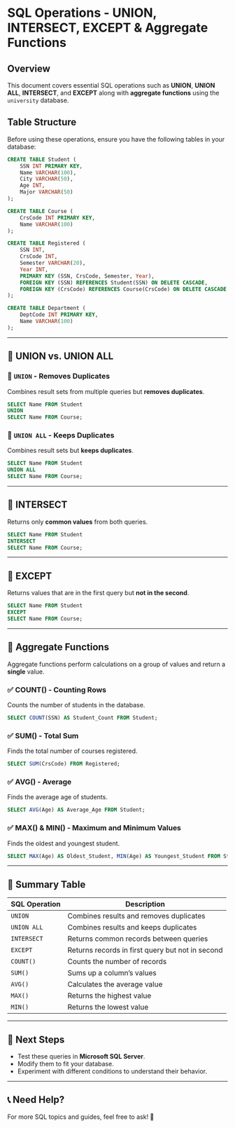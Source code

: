 # SQL Operations - UNION, INTERSECT, EXCEPT & Aggregate Functions

## Overview
This document covers essential SQL operations such as **UNION**, **UNION ALL**, **INTERSECT**, and **EXCEPT** along with **aggregate functions** using the `university` database.

## Table Structure
Before using these operations, ensure you have the following tables in your database:

```sql
CREATE TABLE Student (
    SSN INT PRIMARY KEY,
    Name VARCHAR(100),
    City VARCHAR(50),
    Age INT,
    Major VARCHAR(50)
);

CREATE TABLE Course (
    CrsCode INT PRIMARY KEY,
    Name VARCHAR(100)
);

CREATE TABLE Registered (
    SSN INT,
    CrsCode INT,
    Semester VARCHAR(20),
    Year INT,
    PRIMARY KEY (SSN, CrsCode, Semester, Year),
    FOREIGN KEY (SSN) REFERENCES Student(SSN) ON DELETE CASCADE,
    FOREIGN KEY (CrsCode) REFERENCES Course(CrsCode) ON DELETE CASCADE
);

CREATE TABLE Department (
    DeptCode INT PRIMARY KEY,
    Name VARCHAR(100)
);
```

---

## 🔹 UNION vs. UNION ALL
### 🔹 `UNION` - Removes Duplicates
Combines result sets from multiple queries but **removes duplicates**.
```sql
SELECT Name FROM Student
UNION
SELECT Name FROM Course;
```

### 🔹 `UNION ALL` - Keeps Duplicates
Combines result sets but **keeps duplicates**.
```sql
SELECT Name FROM Student
UNION ALL
SELECT Name FROM Course;
```

---

## 🔹 INTERSECT
Returns only **common values** from both queries.
```sql
SELECT Name FROM Student
INTERSECT
SELECT Name FROM Course;
```

---

## 🔹 EXCEPT
Returns values that are in the first query but **not in the second**.
```sql
SELECT Name FROM Student
EXCEPT
SELECT Name FROM Course;
```

---

## 🔹 Aggregate Functions
Aggregate functions perform calculations on a group of values and return a **single** value.

### ✅ COUNT() - Counting Rows
Counts the number of students in the database.
```sql
SELECT COUNT(SSN) AS Student_Count FROM Student;
```

### ✅ SUM() - Total Sum
Finds the total number of courses registered.
```sql
SELECT SUM(CrsCode) FROM Registered;
```

### ✅ AVG() - Average
Finds the average age of students.
```sql
SELECT AVG(Age) AS Average_Age FROM Student;
```

### ✅ MAX() & MIN() - Maximum and Minimum Values
Finds the oldest and youngest student.
```sql
SELECT MAX(Age) AS Oldest_Student, MIN(Age) AS Youngest_Student FROM Student;
```

---

## 🎯 Summary Table
| **SQL Operation** | **Description** |
|-------------------|----------------|
| `UNION` | Combines results and removes duplicates |
| `UNION ALL` | Combines results and keeps duplicates |
| `INTERSECT` | Returns common records between queries |
| `EXCEPT` | Returns records in first query but not in second |
| `COUNT()` | Counts the number of records |
| `SUM()` | Sums up a column’s values |
| `AVG()` | Calculates the average value |
| `MAX()` | Returns the highest value |
| `MIN()` | Returns the lowest value |

---

## 🎯 Next Steps
- Test these queries in **Microsoft SQL Server**.
- Modify them to fit your database.
- Experiment with different conditions to understand their behavior.

---

## 📞 Need Help?
For more SQL topics and guides, feel free to ask! 🚀

